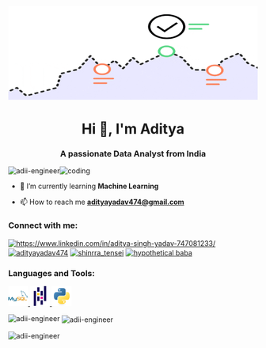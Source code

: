 ![logo](https://github.com/Adii-engineer/Adii-engineer/blob/main/699e4762225981.5a89af14d87a9-ezgif.com-resize.gif)

<!--
**Adii-engineer/Adii-engineer** is a ✨ _special_ ✨ repository because its `README.md` (this file) appears on your GitHub profile.

Here are some ideas to get you started:

- 🔭 I’m currently working on ...
- 🌱 I’m currently learning ...
- 👯 I’m looking to collaborate on ...
- 🤔 I’m looking for help with ...
- 💬 Ask me about ...
- 📫 How to reach me: ...
- 😄 Pronouns: ...
- ⚡ Fun fact: ...
-->
<h1 align="center">Hi 👋, I'm Aditya</h1>
<h3 align="center">A passionate Data Analyst from India</h3>

<img align="right" alt="coding" width="400" src="https://cdn.dribbble.com/users/8619169/screenshots/16116886/media/a63d64bcccad878cb9dfdb9a9f6b6416.gif" >

<p align="left"> <img src="https://komarev.com/ghpvc/?username=adii-engineer&label=Profile%20views&color=0e75b6&style=flat" alt="adii-engineer" /> </p>

- 🌱 I’m currently learning **Machine Learning**

- 📫 How to reach me **adityayadav474@gmail.com**

<h3 align="left">Connect with me:</h3>
<p align="left">
<a href="https://linkedin.com/in/https://www.linkedin.com/in/aditya-singh-yadav-747081233/" target="blank"><img align="center" src="https://raw.githubusercontent.com/rahuldkjain/github-profile-readme-generator/master/src/images/icons/Social/linked-in-alt.svg" alt="https://www.linkedin.com/in/aditya-singh-yadav-747081233/" height="30" width="40" /></a>
<a href="https://kaggle.com/adityayadav474" target="blank"><img align="center" src="https://raw.githubusercontent.com/rahuldkjain/github-profile-readme-generator/master/src/images/icons/Social/kaggle.svg" alt="adityayadav474" height="30" width="40" /></a>
<a href="https://instagram.com/shinrra_tensei" target="blank"><img align="center" src="https://raw.githubusercontent.com/rahuldkjain/github-profile-readme-generator/master/src/images/icons/Social/instagram.svg" alt="shinrra_tensei" height="30" width="40" /></a>
<a href="https://www.youtube.com/c/hypothetical baba" target="blank"><img align="center" src="https://raw.githubusercontent.com/rahuldkjain/github-profile-readme-generator/master/src/images/icons/Social/youtube.svg" alt="hypothetical baba" height="30" width="40" /></a>
</p>

<h3 align="left">Languages and Tools:</h3>
<p align="left"> <a href="https://www.mysql.com/" target="_blank" rel="noreferrer"> <img src="https://raw.githubusercontent.com/devicons/devicon/master/icons/mysql/mysql-original-wordmark.svg" alt="mysql" width="40" height="40"/> </a> <a href="https://pandas.pydata.org/" target="_blank" rel="noreferrer"> <img src="https://raw.githubusercontent.com/devicons/devicon/2ae2a900d2f041da66e950e4d48052658d850630/icons/pandas/pandas-original.svg" alt="pandas" width="40" height="40"/> </a> <a href="https://www.python.org" target="_blank" rel="noreferrer"> <img src="https://raw.githubusercontent.com/devicons/devicon/master/icons/python/python-original.svg" alt="python" width="40" height="40"/> </a> </p>

<p><img align="left" src="https://github-readme-stats.vercel.app/api/top-langs?username=adii-engineer&show_icons=true&locale=en&layout=compact" alt="adii-engineer" /></p>

<p>&nbsp;<img align="center" src="https://github-readme-stats.vercel.app/api?username=adii-engineer&show_icons=true&locale=en" alt="adii-engineer" /></p>

<p><img align="center" src="https://github-readme-streak-stats.herokuapp.com/?user=adii-engineer&" alt="adii-engineer" /></p>
